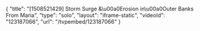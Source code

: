 {
    "title": "[1508521429] Storm Surge &\u00a0Erosion in\u00a0Outer Banks From Maria",
    "type": "solo",
    "layout": "iframe-static",
    "videoId": "123187066",
    "url": "\/tvpembed\/123187066"
}